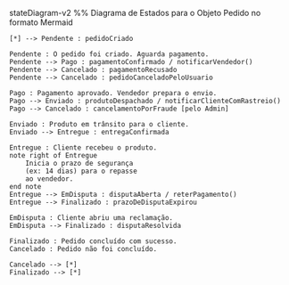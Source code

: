 stateDiagram-v2
%% Diagrama de Estados para o Objeto Pedido no formato Mermaid

    [*] --> Pendente : pedidoCriado

    Pendente : O pedido foi criado. Aguarda pagamento.
    Pendente --> Pago : pagamentoConfirmado / notificarVendedor()
    Pendente --> Cancelado : pagamentoRecusado
    Pendente --> Cancelado : pedidoCanceladoPeloUsuario

    Pago : Pagamento aprovado. Vendedor prepara o envio.
    Pago --> Enviado : produtoDespachado / notificarClienteComRastreio()
    Pago --> Cancelado : cancelamentoPorFraude [pelo Admin]

    Enviado : Produto em trânsito para o cliente.
    Enviado --> Entregue : entregaConfirmada

    Entregue : Cliente recebeu o produto.
    note right of Entregue
        Inicia o prazo de segurança
        (ex: 14 dias) para o repasse
        ao vendedor.
    end note
    Entregue --> EmDisputa : disputaAberta / reterPagamento()
    Entregue --> Finalizado : prazoDeDisputaExpirou

    EmDisputa : Cliente abriu uma reclamação.
    EmDisputa --> Finalizado : disputaResolvida

    Finalizado : Pedido concluído com sucesso.
    Cancelado : Pedido não foi concluído.

    Cancelado --> [*]
    Finalizado --> [*]
